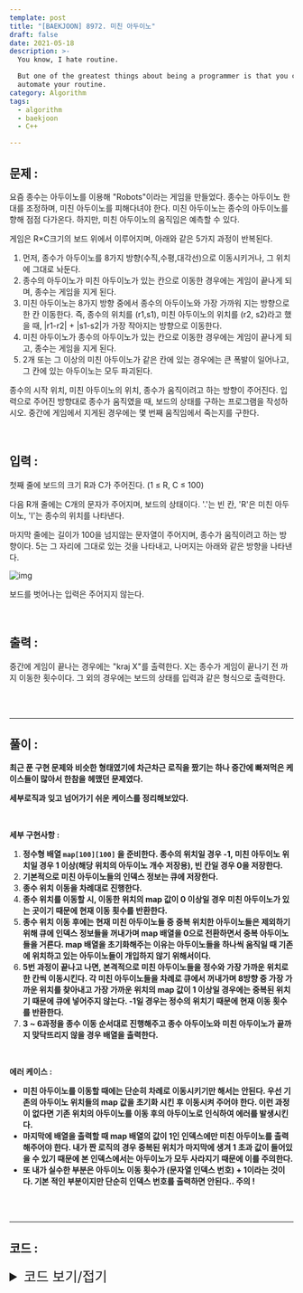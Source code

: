 ```yaml
---
template: post
title: "[BAEKJOON] 8972. 미친 아두이노"
draft: false
date: 2021-05-18
description: >-
  You know, I hate routine.

  But one of the greatest things about being a programmer is that you can
  automate your routine.
category: Algorithm
tags:
  - algorithm
  - baekjoon
  - C++

---
```




## 문제 : 

요즘 종수는 아두이노를 이용해 "Robots"이라는 게임을 만들었다. 종수는 아두이노 한대를 조정하며, 미친 아두이노를 피해다녀야 한다. 미친 아두이노는 종수의 아두이노를 향해 점점 다가온다. 하지만, 미친 아두이노의 움직임은 예측할 수 있다.

게임은 R×C크기의 보드 위에서 이루어지며, 아래와 같은 5가지 과정이 반복된다.

1. 먼저, 종수가 아두이노를 8가지 방향(수직,수평,대각선)으로 이동시키거나, 그 위치에 그대로 놔둔다.
2. 종수의 아두이노가 미친 아두이노가 있는 칸으로 이동한 경우에는 게임이 끝나게 되며, 종수는 게임을 지게 된다.
3. 미친 아두이노는 8가지 방향 중에서 종수의 아두이노와 가장 가까워 지는 방향으로 한 칸 이동한다. 즉, 종수의 위치를 (r1,s1), 미친 아두이노의 위치를 (r2, s2)라고 했을 때, |r1-r2| + |s1-s2|가 가장 작아지는 방향으로 이동한다.
4. 미친 아두이노가 종수의 아두이노가 있는 칸으로 이동한 경우에는 게임이 끝나게 되고, 종수는 게임을 지게 된다.
5. 2개 또는 그 이상의 미친 아두이노가 같은 칸에 있는 경우에는 큰 폭발이 일어나고, 그 칸에 있는 아두이노는 모두 파괴된다.

종수의 시작 위치, 미친 아두이노의 위치, 종수가 움직이려고 하는 방향이 주어진다. 입력으로 주어진 방향대로 종수가 움직였을 때, 보드의 상태를 구하는 프로그램을 작성하시오. 중간에 게임에서 지게된 경우에는 몇 번째 움직임에서 죽는지를 구한다.

<br/>

## 입력 :

첫째 줄에 보드의 크기 R과 C가 주어진다. (1 ≤ R, C ≤ 100)

다음 R개 줄에는 C개의 문자가 주어지며, 보드의 상태이다. '.'는 빈 칸, 'R'은 미친 아두이노, 'I'는 종수의 위치를 나타낸다.

마지막 줄에는 길이가 100을 넘지않는 문자열이 주어지며, 종수가 움직이려고 하는 방향이다. 5는 그 자리에 그대로 있는 것을 나타내고, 나머지는 아래와 같은 방향을 나타낸다.

![img](https://www.acmicpc.net/upload/images/arduiono.png)

보드를 벗어나는 입력은 주어지지 않는다.

<br/>

## 출력 : 

중간에 게임이 끝나는 경우에는 "kraj X"를 출력한다. X는 종수가 게임이 끝나기 전 까지 이동한 횟수이다. 그 외의 경우에는 보드의 상태를 입력과 같은 형식으로 출력한다.

<br/>

<br/>

___

## 풀이 :

**최근 푼 구현 문제와 비슷한 형태였기에 차근차근 로직을 짰기는 하나 중간에 빠져먹은 케이스들이 많아서 한참을 헤맸던 문제였다.**

**세부로직과 잊고 넘어가기 쉬운 케이스를 정리해보았다.**

**<br/>**

**세부 구현사항 :**

1. **정수형 배열 `map[100][100]` 을 준비한다. 종수의 위치일 경우 -1, 미친 아두이노 위치일 경우 1 이상(해당 위치의 아두이노 개수 저장용), 빈 칸일 경우 0을 저장한다.**
2. **기본적으로 미친 아두이노들의 인덱스 정보는 큐에 저장한다.**
3. **종수 위치 이동을 차례대로 진행한다.**
4. **종수 위치를 이동할 시, 이동한 위치의 map 값이 0 이상일 경우 미친 아두이노가 있는 곳이기 때문에 현재 이동 횟수를 반환한다.**
5. **종수 위치 이동 후에는 현재 미친 아두이노들 중 중복 위치한 아두이노들은 제외하기 위해 큐에 인덱스 정보들을 꺼내가며 map 배열을 0으로 전환하면서 중복 아두이노들을 거른다. map 배열을 초기화해주는 이유는 아두이노들을 하나씩 움직일 때 기존에 위치하고 있는 아두이노들이 개입하지 않기 위해서이다.**
6. **5번 과정이 끝나고 나면, 본격적으로 미친 아두이노들을 정수와 가장 가까운 위치로 한 칸씩 이동시킨다. 각 미친 아두이노들을 차례로 큐에서 꺼내가며 8방향 중 가장 가까운 위치를 찾아내고 가장 가까운 위치의 map 값이 1 이상일 경우에는 중복된 위치기 때문에 큐에 넣어주지 않는다. -1일 경우는 정수의 위치기 때문에 현재 이동 횟수를 반환한다.**
7. **3 ~ 6과정을 종수 이동 순서대로 진행해주고 종수 아두이노와 미친 아두이노가 끝까지 맞닥뜨리지 않을 경우 배열을 출력한다.**

**<br/>**

**에러 케이스 :** 

- **미친 아두이노를 이동할 때에는 단순히 차례로 이동시키기만 해서는 안된다. 우선 기존의 아두이노 위치들의 map 값을 초기화 시킨 후 이동시켜 주어야 한다. 이런 과정이 없다면 기존 위치의 아두이노를 이동 후의 아두이노로 인식하여 에러를 발생시킨다.**
- **마지막에 배열을 출력할 때 map 배열의 값이 1인 인덱스에만 미친 아두이노를 출력해주어야 한다. 내가 짠 로직의 경우 중복된 위치가 마지막에 생겨 1 초과 값이 들어있을 수 있기 때문에 본 인덱스에서는 아두이노가 모두 사라지기 때문에 이를 주의한다.**
- **또 내가 실수한 부분은 아두이노 이동 횟수가 (문자열 인덱스 번호) + 1이라는 것이다. 기본 적인 부분이지만 단순히 인덱스 번호를 출력하면 안된다.. 주의 !**

<br/>

<br/>

---

## 코드 :

<details>
<summary style="cursor:pointer; font-size:1.5rem">
	코드 보기/접기
</summary>

```c++
#include <iostream>
#include <queue>
#include <utility>
#include <string>
#include <cmath>

#define pii pair<int, int>

using namespace std;
queue<pii > q;
string moveorder;
int rows, cols, jongsux, jongsuy;
int di[10] = {0, 1, 1, 1, 0, 0, 0, -1, -1, -1}, dj[10] = {0, -1, 0, 1, -1, 0, 1, -1, 0, 1};
int map[100][100];

int moveProcess() {
    int orderlength = moveorder.length();

    for (int i = 0; i < orderlength; i++) {
        int movedir = moveorder[i] - '0';
        map[jongsux][jongsuy] = 0;
        jongsux += di[movedir];
        jongsuy += dj[movedir];
        // 종수 위치 이동

        if (map[jongsux][jongsuy] > 0) return i;
        map[jongsux][jongsuy] = -1;
        // 종수 아두이노 미친 아두이노와 맞닥뜨렸는지 확인

        int size = q.size();
        while (size--) {
            int curx = q.front().first, cury = q.front().second;
            q.pop();

            if (map[curx][cury] > 1) {
                map[curx][cury] = 0;
                continue;
            }
            map[curx][cury] = 0;
            q.push(pii(curx, cury));
        }   // 미친 아두이노 위치 map value 모두 초기화 후 중복 위치된 아두이노 제외 큐에 다시 삽입

        size = q.size();
        while (size--) {
            int curx = q.front().first, cury = q.front().second;
            q.pop();

            int minx, miny, mindiff = 987654321;
            for (int k = 1; k < 10; k++) {
                if (k == 5) continue;
                int cmpx = curx + di[k], cmpy = cury + dj[k], cmpdiff = abs(jongsux - cmpx) + abs(jongsuy - cmpy);
                if (cmpx < 0 || cmpx >= rows || cmpy < 0 || cmpy >= cols) continue;

                if (cmpdiff < mindiff) {
                    mindiff = cmpdiff;
                    minx = cmpx;
                    miny = cmpy;
                }
            }   // 8방향 중 가장 가까운 위치 탐색

            if (map[minx][miny] == -1) return i;
            map[minx][miny]++;
            if (map[minx][miny] > 1) continue;
            // 이동된 미친 아두이노 위치가 변수 상황인 경우

            q.push(pii(minx, miny));
        }
    }

    return orderlength;
}

int main() {
    char input;
    cin >> rows >> cols;

    for (int i = 0; i < rows; i++)
        for (int j = 0; j < cols; j++) {
            cin >> input;
            if (input == 'I') {
                jongsux = i;
                jongsuy = j;
            } else if (input == 'R') {
                q.push(pii(i, j));
                map[i][j] = 1;
            }
        }

    cin >> moveorder;
    int moveresult = moveProcess();
    if (moveresult < moveorder.length()) cout << "kraj " << moveresult + 1 << '\n';
    else {
        for (int i = 0; i < rows; i++) {
            for (int j = 0; j < cols; j++) {
                if (map[i][j] == -1) cout << 'I';
                else if (map[i][j] == 1) cout << 'R';
                else cout << '.';
            }
            cout << '\n';
        }
    }

    return 0;
}
```

</details>
<br/>

<br/>

